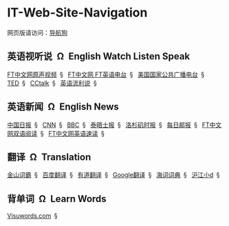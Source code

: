 # IT-Web-Site-Navigation

网页版请访问：[导航狗](https://daohanggou.cn/)


## 英语视听说&ensp;&Omega;&ensp;English Watch Listen Speak

[FT中文网原声视频](http://www.ftchinese.com/channel/ev.html)&ensp;&sect;&ensp;
[FT中文网 FT英语电台](http://www.ftchinese.com/channel/radio.html)&ensp;&sect;&ensp;
[美国国家公共广播电台](http://www.npr.org/)&ensp;&sect;&ensp;
[TED](https://www.ted.com/)&ensp;&sect;&ensp;
[CCtalk](https://www.cctalk.com/)&ensp;&sect;&ensp;
[英语流利说](https://www.liulishuo.com/)&ensp;&sect;&ensp;


## 英语新闻&ensp;&Omega;&ensp;English News

[中国日报](http://www.chinadaily.com.cn/)&ensp;&sect;&ensp;
[CNN](http://edition.cnn.com/)&ensp;&sect;&ensp;
[BBC](http://www.bbc.com/news)&ensp;&sect;&ensp;
[泰晤士报](https://www.thetimes.co.uk/)&ensp;&sect;&ensp;
[洛杉矶时报](http://www.latimes.com)&ensp;&sect;&ensp;
[每日邮报](http://www.dailymail.co.uk)&ensp;&sect;&ensp;
[FT中文网双语阅读](http://www.ftchinese.com/channel/ce.html)&ensp;&sect;&ensp;
[FT中文网英语速读](http://www.ftchinese.com/channel/speedread.html)&ensp;&sect;&ensp;


## 翻译&ensp;&Omega;&ensp;Translation

[金山词霸](http://www.iciba.com/)&ensp;&sect;&ensp;
[百度翻译](http://fanyi.baidu.com/)&ensp;&sect;&ensp;
[有道翻译](http://fanyi.youdao.com/)&ensp;&sect;&ensp;
[Google翻译](https://translate.google.cn/)&ensp;&sect;&ensp;
[海词词典](http://dict.cn/)&ensp;&sect;&ensp;
[沪江小d](https://dict.hjenglish.com/)&ensp;&sect;&ensp;


## 背单词&ensp;&Omega;&ensp;Learn Words

[Visuwords.com](http://visuwords.com/)&ensp;&sect;&ensp;